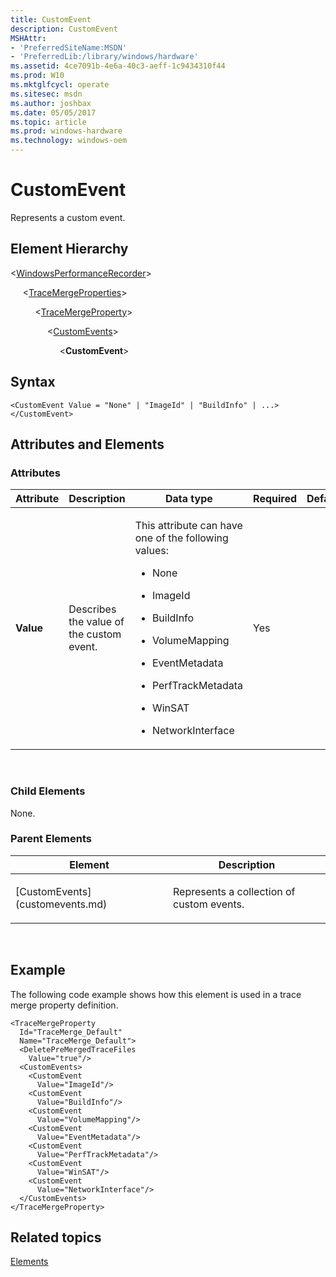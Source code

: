 ```yaml
---
title: CustomEvent
description: CustomEvent
MSHAttr:
- 'PreferredSiteName:MSDN'
- 'PreferredLib:/library/windows/hardware'
ms.assetid: 4ce7091b-4e6a-40c3-aeff-1c9434310f44
ms.prod: W10
ms.mktglfcycl: operate
ms.sitesec: msdn
ms.author: joshbax
ms.date: 05/05/2017
ms.topic: article
ms.prod: windows-hardware
ms.technology: windows-oem
---
```


# CustomEvent


Represents a custom event.

## Element Hierarchy


&lt;[WindowsPerformanceRecorder](windowsperformancerecorder.md)&gt;

     &lt;[TraceMergeProperties](tracemergeproperties.md)&gt;

          &lt;[TraceMergeProperty](tracemergeproperty.md)&gt;

               &lt;[CustomEvents](customevents.md)&gt;

                    &lt;**CustomEvent**&gt;

## Syntax


``` syntax
<CustomEvent Value = "None" | "ImageId" | "BuildInfo" | ...>
</CustomEvent>
```

## Attributes and Elements


### Attributes

<table>
<colgroup>
<col width="20%" />
<col width="20%" />
<col width="20%" />
<col width="20%" />
<col width="20%" />
</colgroup>
<thead>
<tr class="header">
<th>Attribute</th>
<th>Description</th>
<th>Data type</th>
<th>Required</th>
<th>Default</th>
</tr>
</thead>
<tbody>
<tr class="odd">
<td><p><strong>Value</strong></p></td>
<td><p>Describes the value of the custom event.</p></td>
<td><p>This attribute can have one of the following values:</p>
<ul>
<li><p>None</p></li>
<li><p>ImageId</p></li>
<li><p>BuildInfo</p></li>
<li><p>VolumeMapping</p></li>
<li><p>EventMetadata</p></li>
<li><p>PerfTrackMetadata</p></li>
<li><p>WinSAT</p></li>
<li><p>NetworkInterface</p></li>
</ul></td>
<td><p>Yes</p></td>
<td><p></p></td>
</tr>
</tbody>
</table>

 

### Child Elements

None.

### Parent Elements

<table>
<colgroup>
<col width="50%" />
<col width="50%" />
</colgroup>
<thead>
<tr class="header">
<th>Element</th>
<th>Description</th>
</tr>
</thead>
<tbody>
<tr class="odd">
<td><p>[CustomEvents](customevents.md)</p></td>
<td><p>Represents a collection of custom events.</p></td>
</tr>
</tbody>
</table>

 

## Example


The following code example shows how this element is used in a trace merge property definition.

``` syntax
<TraceMergeProperty
  Id="TraceMerge_Default"
  Name="TraceMerge_Default">
  <DeletePreMergedTraceFiles
    Value="true"/>
  <CustomEvents>
    <CustomEvent
      Value="ImageId"/>
    <CustomEvent
      Value="BuildInfo"/>
    <CustomEvent
      Value="VolumeMapping"/>
    <CustomEvent
      Value="EventMetadata"/>
    <CustomEvent
      Value="PerfTrackMetadata"/>
    <CustomEvent
      Value="WinSAT"/>
    <CustomEvent
      Value="NetworkInterface"/>
  </CustomEvents>
</TraceMergeProperty>
```

## Related topics


[Elements](elements.md)

 

 







